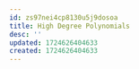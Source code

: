 ```yaml
---
id: zs97nei4cp8130u5j9dosoa
title: High Degree Polynomials
desc: ''
updated: 1724626404633
created: 1724626404633
---
```

